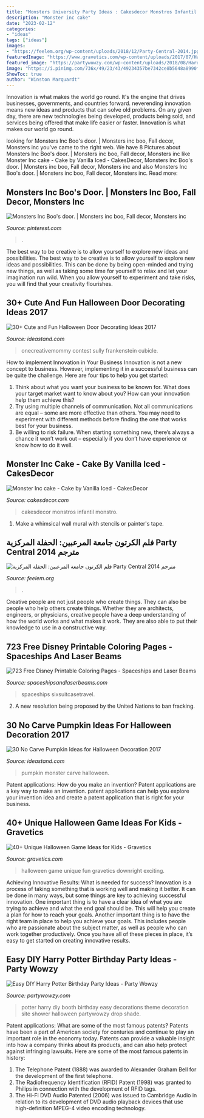 ```yaml
---
title: "Monsters University Party Ideas : Cakesdecor Monstros Infantil Monstro"
description: "Monster inc cake"
date: "2023-02-12"
categories:
- "ideas"
tags: ["ideas"]
images:
- "https://feelem.org/wp-content/uploads/2018/12/Party-Central-2014.jpg"
featuredImage: "https://www.gravetics.com/wp-content/uploads/2017/07/Halloween-Can-Game.jpg"
featured_image: "https://partywowzy.com/wp-content/uploads/2018/08/Harry-Potter-Photo-Booth.jpg"
image: "https://i.pinimg.com/736x/49/23/43/49234357be7342ce8b5648a8990ff4a6--monsters-inc-boo-doors.jpg"
ShowToc: true
author: "Winston Marquardt"
---
```



Innovation is what makes the world go round. It's the engine that drives businesses, governments, and countries forward. neverending innovation means new ideas and products that can solve old problems. On any given day, there are new technologies being developed, products being sold, and services being offered that make life easier or faster. Innovation is what makes our world go round.

	

		
looking for Monsters Inc Boo&#039;s door. | Monsters inc boo, Fall decor, Monsters inc you've came to the right web. We have 8 Pictures about Monsters Inc Boo&#039;s door. | Monsters inc boo, Fall decor, Monsters inc like Monster Inc cake - Cake by Vanilla Iced - CakesDecor, Monsters Inc Boo&#039;s door. | Monsters inc boo, Fall decor, Monsters inc and also Monsters Inc Boo&#039;s door. | Monsters inc boo, Fall decor, Monsters inc. Read more:
		
    
## Monsters Inc Boo&#039;s Door. | Monsters Inc Boo, Fall Decor, Monsters Inc

<img loading=lazy src="https://i.pinimg.com/736x/49/23/43/49234357be7342ce8b5648a8990ff4a6--monsters-inc-boo-doors.jpg" onerror="this.onerror=null;this.src='https://tse1.mm.bing.net/th?id=OIP.KJiMocEuIWJQYgIfaWhuWQHaJ3&amp;pid=15.1';" alt="Monsters Inc Boo&#039;s door. | Monsters inc boo, Fall decor, Monsters inc">

_Source: pinterest.com_

>. 

	

The best way to be creative is to allow yourself to explore new ideas and possibilities.
The best way to be creative is to allow yourself to explore new ideas and possibilities. This can be done by being open-minded and trying new things, as well as taking some time for yourself to relax and let your imagination run wild. When you allow yourself to experiment and take risks, you will find that your creativity flourishes.

    
## 30+ Cute And Fun Halloween Door Decorating Ideas 2017

<img loading=lazy src="https://ideastand.com/wp-content/uploads/2016/10/halloween-door/25-halloween-door-decoration.jpg" onerror="this.onerror=null;this.src='https://tse3.mm.bing.net/th?id=OIP.MNU9omiSF-sEVx4AZGuDRAHaLH&amp;pid=15.1';" alt="30+ Cute and Fun Halloween Door Decorating Ideas 2017">

_Source: ideastand.com_

>onecreativemommy contest sully frankenstein cubicle. 

	

How to implement Innovation in Your Business
Innovation is not a new concept to business. However, implementing it in a successful business can be quite the challenge. Here are four tips to help you get started: 
1. Think about what you want your business to be known for. What does your target market want to know about you? How can your innovation help them achieve this? 
2. Try using multiple channels of communication. Not all communications are equal – some are more effective than others. You may need to experiment with different methods before finding the one that works best for your business. 
3. Be willing to risk failure. When starting something new, there’s always a chance it won’t work out – especially if you don’t have experience or know how to do it well.

    
## Monster Inc Cake - Cake By Vanilla Iced - CakesDecor

<img loading=lazy src="https://pic.cakesdecor.com/m/lhk0vw36exhwdifqxcsz.jpg" onerror="this.onerror=null;this.src='https://tse2.mm.bing.net/th?id=OIP.hoLJKflwWJ7Ztvxftq7X2QHaM6&amp;pid=15.1';" alt="Monster Inc cake - Cake by Vanilla Iced - CakesDecor">

_Source: cakesdecor.com_

>cakesdecor monstros infantil monstro. 

	

1. Make a whimsical wall mural with stencils or painter's tape.

    
## فلم الكرتون جامعة المرعبين: الحفلة المركزية Party Central 2014 مترجم

<img loading=lazy src="https://feelem.org/wp-content/uploads/2018/12/Party-Central-2014.jpg" onerror="this.onerror=null;this.src='https://tse4.mm.bing.net/th?id=OIP.-xvXclp7DzW4iUGQ9ALCggHaLD&amp;pid=15.1';" alt="فلم الكرتون جامعة المرعبين: الحفلة المركزية Party Central 2014 مترجم">

_Source: feelem.org_

>. 

	

Creative people are not just people who create things. They can also be people who help others create things. Whether they are architects, engineers, or physicians, creative people have a deep understanding of how the world works and what makes it work. They are also able to put their knowledge to use in a constructive way.

    
## 723 Free Disney Printable Coloring Pages - Spaceships And Laser Beams

<img loading=lazy src="https://spaceshipsandlaserbeams.com/wp-content/uploads/2015/09/700-free-disney-coloring-pages.jpg" onerror="this.onerror=null;this.src='https://tse3.mm.bing.net/th?id=OIP.M5ZzZEmNSN4jr2LWIzJL4gHaKk&amp;pid=15.1';" alt="723 Free Disney Printable Coloring Pages - Spaceships and Laser Beams">

_Source: spaceshipsandlaserbeams.com_

>spaceships sixsuitcasetravel. 

	

2. A new resolution being proposed by the United Nations to ban fracking.

    
## 30 No Carve Pumpkin Ideas For Halloween Decoration 2017

<img loading=lazy src="https://ideastand.com/wp-content/uploads/2014/10/no-carve-pumpkin-ideas/15-monster.jpg" onerror="this.onerror=null;this.src='https://tse2.mm.bing.net/th?id=OIP.u7tRLfA-l9ThrP8uA1VBrgHaJ4&amp;pid=15.1';" alt="30 No Carve Pumpkin Ideas for Halloween Decoration 2017">

_Source: ideastand.com_

>pumpkin monster carve halloween. 

	

Patent applications: How do you make an invention?
Patent applications are a key way to make an invention. patent applications can help you explore your invention idea and create a patent application that is right for your business.

    
## 40+ Unique Halloween Game Ideas For Kids - Gravetics

<img loading=lazy src="https://www.gravetics.com/wp-content/uploads/2017/07/Halloween-Can-Game.jpg" onerror="this.onerror=null;this.src='https://tse2.mm.bing.net/th?id=OIP.yCYgmJ7Jc6mVrW_Dg8dBzAHaLH&amp;pid=15.1';" alt="40+ Unique Halloween Game Ideas for Kids - Gravetics">

_Source: gravetics.com_

>halloween game unique fun gravetics downright exciting. 

	

Achieving Innovative Results: What is needed for success?
Innovation is a process of taking something that is working well and making it better. It can be done in many ways, but some things are key to achieving successful innovation. One important thing is to have a clear idea of what you are trying to achieve and what the end goal should be. This will help you create a plan for how to reach your goals. Another important thing is to have the right team in place to help you achieve your goals. This includes people who are passionate about the subject matter, as well as people who can work together productively. Once you have all of these pieces in place, it’s easy to get started on creating innovative results.

    
## Easy DIY Harry Potter Birthday Party Ideas - Party Wowzy

<img loading=lazy src="https://partywowzy.com/wp-content/uploads/2018/08/Harry-Potter-Photo-Booth.jpg" onerror="this.onerror=null;this.src='https://tse1.mm.bing.net/th?id=OIP.p6zmKAF7viF78DvMi0E7fQHaJ4&amp;pid=15.1';" alt="Easy DIY Harry Potter Birthday Party Ideas - Party Wowzy">

_Source: partywowzy.com_

>potter harry diy booth birthday easy decorations theme decoration site shower halloween partywowzy drop shade. 

	

Patent applications: What are some of the most famous patents?
Patents have been a part of American society for centuries and continue to play an important role in the economy today. Patents can provide a valuable insight into how a company thinks about its products, and can also help protect against infringing lawsuits. Here are some of the most famous patents in history: 
1. The Telephone Patent (1888) was awarded to Alexander Graham Bell for the development of the first telephone. 
2. The Radiofrequency Identification (RFID) Patent (1998) was granted to Philips in connection with the development of RFID tags. 
3. The Hi-Fi DVD Audio Patented (2006) was issued to Cambridge Audio in relation to its development of DVD audio playback devices that use high-definition MPEG-4 video encoding technology. 

